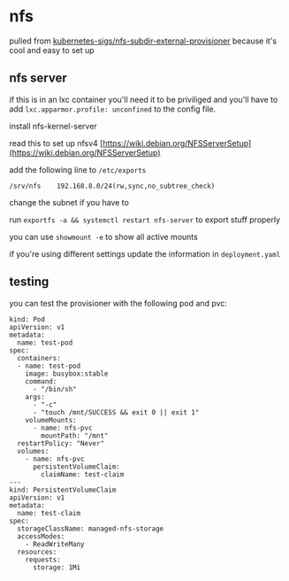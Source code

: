# nfs

pulled from [kubernetes-sigs/nfs-subdir-external-provisioner](https://github.com/kubernetes-sigs/nfs-subdir-external-provisioner) because it's cool and easy to set up

## nfs server
if this is in an lxc container you'll need it to be priviliged and you'll have to add `lxc.apparmor.profile: unconfined` to the config file. 

install nfs-kernel-server

read this to set up nfsv4 [https://wiki.debian.org/NFSServerSetup](https://wiki.debian.org/NFSServerSetup)

add the following line to `/etc/exports`
```
/srv/nfs    192.168.8.0/24(rw,sync,no_subtree_check)
```
change the subnet if you have to

run `exportfs -a && systemctl restart nfs-server` to export stuff properly

you can use `showmount -e` to show all active mounts

if you're using different settings update the information in `deployment.yaml`

## testing
you can test the provisioner with the following pod and pvc:

```
kind: Pod
apiVersion: v1
metadata:
  name: test-pod
spec:
  containers:
  - name: test-pod
    image: busybox:stable
    command:
      - "/bin/sh"
    args:
      - "-c"
      - "touch /mnt/SUCCESS && exit 0 || exit 1"
    volumeMounts:
      - name: nfs-pvc
        mountPath: "/mnt"
  restartPolicy: "Never"
  volumes:
    - name: nfs-pvc
      persistentVolumeClaim:
        claimName: test-claim
---
kind: PersistentVolumeClaim
apiVersion: v1
metadata:
  name: test-claim
spec:
  storageClassName: managed-nfs-storage
  accessModes:
    - ReadWriteMany
  resources:
    requests:
      storage: 1Mi
```
